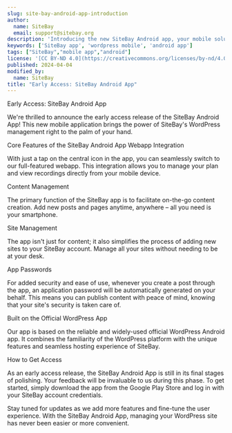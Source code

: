```yaml
---
slug: site-bay-android-app-introduction
author:
  name: SiteBay
  email: support@sitebay.org
description: 'Introducing the new SiteBay Android app, your mobile solution for managing your WordPress sites on the go.'
keywords: ['SiteBay app', 'wordpress mobile', 'android app']
tags: ["SiteBay","mobile app","android"]
license: '[CC BY-ND 4.0](https://creativecommons.org/licenses/by-nd/4.0)'
published: 2024-04-04
modified_by:
  name: SiteBay
title: "Early Access: SiteBay Android App"
---
```


Early Access: SiteBay Android App

We're thrilled to announce the early access release of the SiteBay Android App! This new mobile application brings the power of SiteBay's WordPress management right to the palm of your hand.

Core Features of the SiteBay Android App
Webapp Integration

With just a tap on the central icon in the app, you can seamlessly switch to our full-featured webapp. This integration allows you to manage your plan and view recordings directly from your mobile device.

Content Management

The primary function of the SiteBay app is to facilitate on-the-go content creation. Add new posts and pages anytime, anywhere – all you need is your smartphone.

Site Management

The app isn't just for content; it also simplifies the process of adding new sites to your SiteBay account. Manage all your sites without needing to be at your desk.

App Passwords

For added security and ease of use, whenever you create a post through the app, an application password will be automatically generated on your behalf. This means you can publish content with peace of mind, knowing that your site's security is taken care of.

Built on the Official WordPress App

Our app is based on the reliable and widely-used official WordPress Android app. It combines the familiarity of the WordPress platform with the unique features and seamless hosting experience of SiteBay.

How to Get Access

As an early access release, the SiteBay Android App is still in its final stages of polishing. Your feedback will be invaluable to us during this phase. To get started, simply download the app from the Google Play Store and log in with your SiteBay account credentials.

Stay tuned for updates as we add more features and fine-tune the user experience. With the SiteBay Android App, managing your WordPress site has never been easier or more convenient.